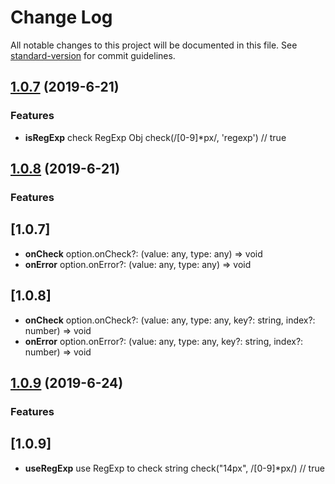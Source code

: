 # Change Log

All notable changes to this project will be documented in this file. See [standard-version](https://github.com/shizhao1100/type-check-plus/commits/master) for commit guidelines.

<a name="1.0.7"></a>
## [1.0.7](https://github.com/shizhao1100/type-check-plus/commit/55be98a6a41b39d79b24d59eeb401c26c39ae887) (2019-6-21)

### Features

* **isRegExp** check RegExp Obj check(/[0-9]*px/, 'regexp') // true

<a name="1.0.8"></a>
## [1.0.8](https://github.com/shizhao1100/type-check-plus/commit/49ac62a8287d101d783bbfc1ad0a8d0911b7a6db) (2019-6-21)

### Features
## [1.0.7]
* **onCheck** option.onCheck?: (value: any, type: any) => void
* **onError** option.onError?: (value: any, type: any) => void
## [1.0.8]
* **onCheck** option.onCheck?: (value: any, type: any, key?: string, index?: number) => void
* **onError** option.onError?: (value: any, type: any, key?: string, index?: number) => void

<a name="1.0.9"></a>
## [1.0.9](https://github.com/shizhao1100/type-check-plus/commit/97673d4a23700349466ee79895cf776f219f09d9) (2019-6-24)

### Features
## [1.0.9]
* **useRegExp** use RegExp to check string check("14px", /[0-9]*px/) // true
